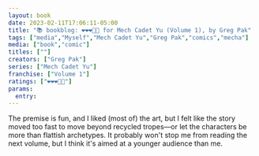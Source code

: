 ```yaml
---
layout: book
date: 2023-02-11T17:06:11-05:00
title: "📚 bookblog: ❤️❤️❤️🖤🖤 for Mech Cadet Yu (Volume 1), by Greg Pak"
tags: ["media","Myself","Mech Cadet Yu","Greg Pak","comics","mecha"]
media: ["book","comic"]
titles: [""]
creators: ["Greg Pak"]
series: ["Mech Cadet Yu"]
franchise: ["Volume 1"]
ratings: ["❤️❤️❤️🖤🖤"]
params:
  entry:
---
```

The premise is fun, and I liked (most of) the art, but I felt like the story moved too fast to move beyond recycled tropes—or let the characters be more than flattish archetypes. It probably won't stop me from reading the next volume, but I think it's aimed at a younger audience than me.
